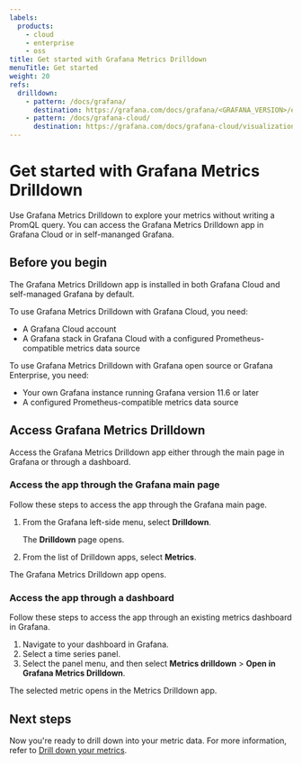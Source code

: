 ```yaml
---
labels:
  products:
    - cloud
    - enterprise
    - oss
title: Get started with Grafana Metrics Drilldown
menuTitle: Get started
weight: 20
refs:
  drilldown:
    - pattern: /docs/grafana/
      destination: https://grafana.com/docs/grafana/<GRAFANA_VERSION>/explore/simplified-exploration/metrics/drill-down-metrics/
    - pattern: /docs/grafana-cloud/
      destination: https://grafana.com/docs/grafana-cloud/visualizations/simplified-exploration/metrics/drill-down-metrics/
---
```


# Get started with Grafana Metrics Drilldown

Use Grafana Metrics Drilldown to explore your metrics without writing a PromQL query. You can access the Grafana Metrics Drilldown app in Grafana Cloud or in self-mananged Grafana.

## Before you begin

The Grafana Metrics Drilldown app is installed in both Grafana Cloud and self-managed Grafana by default.

To use Grafana Metrics Drilldown with Grafana Cloud, you need:

- A Grafana Cloud account
- A Grafana stack in Grafana Cloud with a configured Prometheus-compatible metrics data source

To use Grafana Metrics Drilldown with Grafana open source or Grafana Enterprise, you need:

- Your own Grafana instance running Grafana version 11.6 or later
- A configured Prometheus-compatible metrics data source

## Access Grafana Metrics Drilldown

Access the Grafana Metrics Drilldown app either through the main page in Grafana or through a dashboard.

### Access the app through the Grafana main page

Follow these steps to access the app through the Grafana main page.

1. From the Grafana left-side menu, select **Drilldown**.

   The **Drilldown** page opens.
1. From the list of Drilldown apps, select **Metrics**.

The Grafana Metrics Drilldown app opens.

### Access the app through a dashboard

Follow these steps to access the app through an existing metrics dashboard in Grafana.

1. Navigate to your dashboard in Grafana.
1. Select a time series panel.
1. Select the panel menu, and then select **Metrics drilldown** > **Open in Grafana Metrics Drilldown**.

The selected metric opens in the Metrics Drilldown app.

## Next steps

Now you're ready to drill down into your metric data. For more information, refer to [Drill down your metrics](ref:drilldown).
